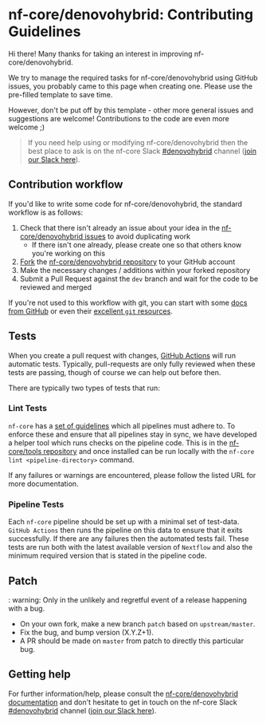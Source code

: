 # nf-core/denovohybrid: Contributing Guidelines

Hi there!
Many thanks for taking an interest in improving nf-core/denovohybrid.

We try to manage the required tasks for nf-core/denovohybrid using GitHub issues, you probably came to this page when creating one.
Please use the pre-filled template to save time.

However, don't be put off by this template - other more general issues and suggestions are welcome!
Contributions to the code are even more welcome ;)

> If you need help using or modifying nf-core/denovohybrid then the best place to ask is on the nf-core Slack [#denovohybrid](https://nfcore.slack.com/channels/denovohybrid) channel ([join our Slack here](https://nf-co.re/join/slack)).

## Contribution workflow

If you'd like to write some code for nf-core/denovohybrid, the standard workflow is as follows:

1. Check that there isn't already an issue about your idea in the [nf-core/denovohybrid issues](https://github.com/nf-core/denovohybrid/issues) to avoid duplicating work
    * If there isn't one already, please create one so that others know you're working on this
2. [Fork](https://help.github.com/en/github/getting-started-with-github/fork-a-repo) the [nf-core/denovohybrid repository](https://github.com/nf-core/denovohybrid) to your GitHub account
3. Make the necessary changes / additions within your forked repository
4. Submit a Pull Request against the `dev` branch and wait for the code to be reviewed and merged

If you're not used to this workflow with git, you can start with some [docs from GitHub](https://help.github.com/en/github/collaborating-with-issues-and-pull-requests) or even their [excellent `git` resources](https://try.github.io/).

## Tests

When you create a pull request with changes, [GitHub Actions](https://github.com/features/actions) will run automatic tests.
Typically, pull-requests are only fully reviewed when these tests are passing, though of course we can help out before then.

There are typically two types of tests that run:

### Lint Tests

`nf-core` has a [set of guidelines](https://nf-co.re/developers/guidelines) which all pipelines must adhere to.
To enforce these and ensure that all pipelines stay in sync, we have developed a helper tool which runs checks on the pipeline code. This is in the [nf-core/tools repository](https://github.com/nf-core/tools) and once installed can be run locally with the `nf-core lint <pipeline-directory>` command.

If any failures or warnings are encountered, please follow the listed URL for more documentation.

### Pipeline Tests

Each `nf-core` pipeline should be set up with a minimal set of test-data.
`GitHub Actions` then runs the pipeline on this data to ensure that it exits successfully.
If there are any failures then the automated tests fail.
These tests are run both with the latest available version of `Nextflow` and also the minimum required version that is stated in the pipeline code.

## Patch

: warning: Only in the unlikely and regretful event of a release happening with a bug.

* On your own fork, make a new branch `patch` based on `upstream/master`.
* Fix the bug, and bump version (X.Y.Z+1).
* A PR should be made on `master` from patch to directly this particular bug.

## Getting help

For further information/help, please consult the [nf-core/denovohybrid documentation](https://nf-co.re/denovohybrid/docs) and don't hesitate to get in touch on the nf-core Slack [#denovohybrid](https://nfcore.slack.com/channels/denovohybrid) channel ([join our Slack here](https://nf-co.re/join/slack)).

